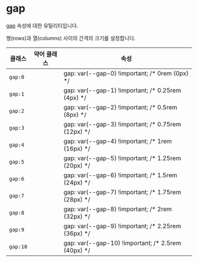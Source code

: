 # gap

[gap](https://developer.mozilla.org/en-US/docs/Web/CSS/gap) 속성에 대한 유틸리티입니다.

행(rows)과 열(columns) 사이의 간격의 크기를 설정합니다.

<table>
  <thead>
    <tr>
      <th scope="col">클래스</th>
      <th scope="col">약어 클래스</th>
      <th scope="col">속성</th>
    </tr>
  </thead>
  <tbody>
<tr>
  <td><code>gap:0</code></td>
  <td class="blank"></td>
  <td><span class="code">gap: var(--gap-0) !important;</span> <span class="c:weak">/* 0rem (0px) */</span></td>
</tr>

<tr>
  <td><code>gap:1</code></td>
  <td class="blank"></td>
  <td><span class="code">gap: var(--gap-1) !important;</span> <span class="c:weak">/* 0.25rem (4px) */</span></td>
</tr>

<tr>
  <td><code>gap:2</code></td>
  <td class="blank"></td>
  <td><span class="code">gap: var(--gap-2) !important;</span> <span class="c:weak">/* 0.5rem (8px) */</span></td>
</tr>

<tr>
  <td><code>gap:3</code></td>
  <td class="blank"></td>
  <td><span class="code">gap: var(--gap-3) !important;</span> <span class="c:weak">/* 0.75rem (12px) */</span></td>
</tr>

<tr>
  <td><code>gap:4</code></td>
  <td class="blank"></td>
  <td><span class="code">gap: var(--gap-4) !important;</span> <span class="c:weak">/* 1rem (16px) */</span></td>
</tr>

<tr>
  <td><code>gap:5</code></td>
  <td class="blank"></td>
  <td><span class="code">gap: var(--gap-5) !important;</span> <span class="c:weak">/* 1.25rem (20px) */</span></td>
</tr>

<tr>
  <td><code>gap:6</code></td>
  <td class="blank"></td>
  <td><span class="code">gap: var(--gap-6) !important;</span> <span class="c:weak">/* 1.5rem (24px) */</span></td>
</tr>

<tr>
  <td><code>gap:7</code></td>
  <td class="blank"></td>
  <td><span class="code">gap: var(--gap-7) !important;</span> <span class="c:weak">/* 1.75rem (28px) */</span></td>
</tr>

<tr>
  <td><code>gap:8</code></td>
  <td class="blank"></td>
  <td><span class="code">gap: var(--gap-8) !important;</span> <span class="c:weak">/* 2rem (32px) */</span></td>
</tr>

<tr>
  <td><code>gap:9</code></td>
  <td class="blank"></td>
  <td><span class="code">gap: var(--gap-9) !important;</span> <span class="c:weak">/* 2.25rem (36px) */</span></td>
</tr>

<tr>
  <td><code>gap:10</code></td>
  <td class="blank"></td>
  <td><span class="code">gap: var(--gap-10) !important;</span> <span class="c:weak">/* 2.5rem (40px) */</span></td>
</tr>

  </tbody>

</table>
